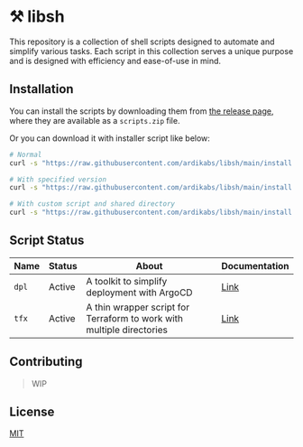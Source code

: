 # ⚒️ libsh

This repository is a collection of shell scripts designed to automate and simplify various tasks. Each script in this collection serves a unique purpose and is designed with efficiency and ease-of-use in mind.

## Installation

You can install the scripts by downloading them from [the release page](https://github.com/ardikabs/libsh/releases), where they are available as a `scripts.zip` file.

Or you can download it with installer script like below:

```bash
# Normal
curl -s "https://raw.githubusercontent.com/ardikabs/libsh/main/install.sh" | sudo bash

# With specified version
curl -s "https://raw.githubusercontent.com/ardikabs/libsh/main/install.sh" | VERSION=latest sudo bash

# With custom script and shared directory
curl -s "https://raw.githubusercontent.com/ardikabs/libsh/main/install.sh" | SCRIPT_DIR="/path/to/script/bin" SHARED_DIR="/path/to/shared/dir" sudo bash
```

## Script Status

| Name | Status | About |Documentation |
| ----------- | ------ | ------ | ------------- |
| `dpl` | Active | A toolkit to simplify deployment with ArgoCD | [Link](docs/dpl/README.md) |
| `tfx` | Active | A thin wrapper script for Terraform to work with multiple directories | [Link](docs/tfx/README.md) |

## Contributing

> WIP

## License

[MIT](./LICENSE)
